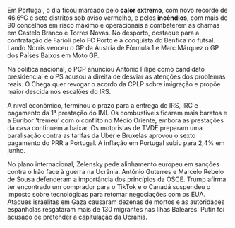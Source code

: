 Em Portugal, o dia ficou marcado pelo **calor extremo**, com novo recorde de 46,6ºC e sete distritos sob aviso vermelho, e pelos **incêndios**, com mais de 90 concelhos em risco máximo e operacionais a combaterem as chamas em Castelo Branco e Torres Novas. No desporto, destaque para a contratação de Farioli pelo FC Porto e a conquista do Benfica no futsal. Lando Norris venceu o GP da Áustria de Fórmula 1 e Marc Márquez o GP dos Países Baixos em Moto GP.

Na política nacional, o PCP anunciou António Filipe como candidato presidencial e o PS acusou a direita de desviar as atenções dos problemas reais. O Chega quer revogar o acordo da CPLP sobre imigração e propõe maior descida nos escalões do IRS.

A nível económico, terminou o prazo para a entrega do IRS, IRC e pagamento da 1ª prestação do IMI. Os combustíveis ficaram mais baratos e a Euribor 'tremeu' com o conflito no Médio Oriente, embora as prestações da casa continuem a baixar. Os motoristas de TVDE preparam uma paralisação contra as tarifas da Uber e Bruxelas aprovou o sexto pagamento do PRR a Portugal. A inflação em Portugal subiu para 2,4% em junho.

No plano internacional, Zelensky pede alinhamento europeu em sanções contra o Irão face à guerra na Ucrânia. António Guterres e Marcelo Rebelo de Sousa defenderam a importância dos princípios da OSCE. Trump afirma ter encontrado um comprador para o TikTok e o Canadá suspendeu o imposto sobre tecnológicas para retomar negociações com os EUA. Ataques israelitas em Gaza causaram dezenas de mortos e as autoridades espanholas resgataram mais de 130 migrantes nas Ilhas Baleares. Putin foi acusado de pretender a capitulação da Ucrânia.